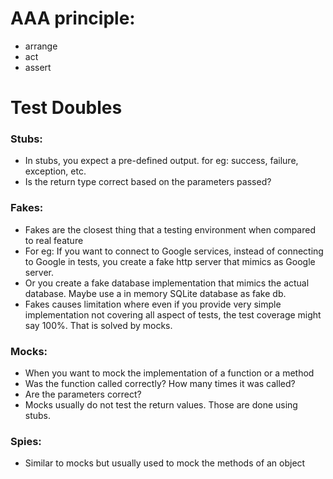 # AAA principle:

- arrange
- act
- assert

# Test Doubles

### Stubs:

- In stubs, you expect a pre-defined output. for eg: success, failure, exception, etc.
- Is the return type correct based on the parameters passed?

### Fakes:

- Fakes are the closest thing that a testing environment when compared to real feature
- For eg: If you want to connect to Google services, instead of connecting to Google in tests, you create a fake http server that mimics as Google server.
- Or you create a fake database implementation that mimics the actual database. Maybe use a in memory SQLite database as fake db.
- Fakes causes limitation where even if you provide very simple implementation not covering all aspect of tests, the test coverage might say 100%. That is solved by mocks.

### Mocks:

- When you want to mock the implementation of a function or a method
- Was the function called correctly? How many times it was called?
- Are the parameters correct?
- Mocks usually do not test the return values. Those are done using stubs.

### Spies:

- Similar to mocks but usually used to mock the methods of an object
